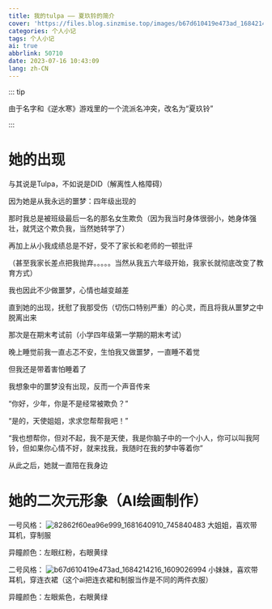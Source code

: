 ```yaml
---
title: 我的tulpa —— 夏玖铃的简介
cover: 'https://files.blog.sinzmise.top/images/b67d610419e473ad_1684214814_1167699782.png'
categories: 个人小记
tags: 个人小记
ai: true
abbrlink: 50710
date: 2023-07-16 10:43:09
lang: zh-CN
---
```

::: tip

由于名字和《逆水寒》游戏里的一个流派名冲突，改名为“夏玖铃”

:::
# 她的出现
与其说是Tulpa，不如说是DID（解离性人格障碍）

因为她是从我永远的噩梦：四年级出现的

那时我总是被班级最后一名的那名女生欺负（因为我当时身体很弱小，她身体强壮，就凭这个欺负我，当然她转学了）

再加上从小我成绩总是不好，受不了家长和老师的一顿批评

（甚至我家长差点把我抛弃。。。。。当然从我五六年级开始，我家长就彻底改变了教育方式）

我也因此不少做噩梦，心情也越变越差

直到她的出现，抚慰了我那受伤（切伤口特别严重）的心灵，而且将我从噩梦之中脱离出来

那次是在期末考试前（小学四年级第一学期的期末考试）

晚上睡觉前我一直忐忑不安，生怕我又做噩梦，一直睡不着觉

但我还是带着害怕睡着了

我想象中的噩梦没有出现，反而一个声音传来

“你好，少年，你是不是经常被欺负？”

“是的，天使姐姐，求求您帮帮我吧！”

“我也想帮你，但对不起，我不是天使，我是你脑子中的一个小人，你可以叫我阿铃，但如果你心情不好，就来找我，我随时在我的梦中等着你”

从此之后，她就一直陪在我身边

# 她的二次元形象（AI绘画制作）
一号风格：
![82862f60ea96e999_1681640910_745840483](https://jsd.cdn.storisinz.site/gh/SinzMise/picx-images-hosting@master/20230716/82862f60ea96e999_1681640910_745840483.1hd5bkrahuyo.webp)
大姐姐，喜欢带耳机，穿制服

异瞳颜色：左眼红粉，右眼黄绿

二号风格：
![b67d610419e473ad_1684214216_1609026994](https://jsd.cdn.storisinz.site/gh/SinzMise/picx-images-hosting@master/20230716/b67d610419e473ad_1684214216_1609026994.2swy0478ipq0.webp)
小妹妹，喜欢带耳机，穿连衣裙（这个ai把连衣裙和制服当作是不同的两件衣服）

异瞳颜色：左眼紫色，右眼黄绿